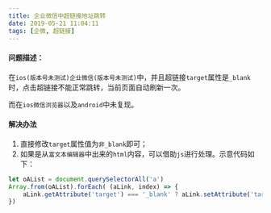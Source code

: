 ```yaml
---
title: 企业微信中超链接地址跳转
date: 2019-05-21 11:04:11
tags: [企微, 超链接]
---
```


#### 问题描述：

在`ios(版本号未测试)企业微信(版本号未测试)`中，并且超链接`target`属性是`_blank`时，点击超链接不能正常跳转，当前页面自动刷新一次。
<!-- More -->
而在`ios微信浏览器`以及`android`中未复现。

#### 解决办法

1. 直接修改`target`属性值为`非_blank`即可；
2. 如果是从`富文本编辑器`中出来的`html`内容，可以借助`js`进行处理。示意代码如下：

```js
let oAList = document.querySelectorAll('a')
Array.from(oAList).forEach( (aLink, index) => {
    aLink.getAttribute('target') === '_blank' ? aLink.setAttribute('target', '_self') : null  // 设置成null也可
})
```